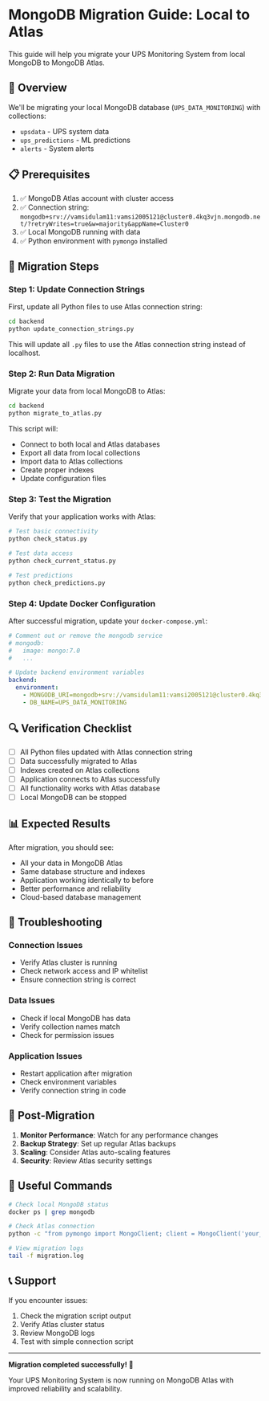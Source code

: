 # MongoDB Migration Guide: Local to Atlas

This guide will help you migrate your UPS Monitoring System from local MongoDB to MongoDB Atlas.

## 🎯 Overview

We'll be migrating your local MongoDB database (`UPS_DATA_MONITORING`) with collections:
- `upsdata` - UPS system data
- `ups_predictions` - ML predictions
- `alerts` - System alerts

## 📋 Prerequisites

1. ✅ MongoDB Atlas account with cluster access
2. ✅ Connection string: `mongodb+srv://vamsidulam11:vamsi2005121@cluster0.4kq3vjn.mongodb.net/?retryWrites=true&w=majority&appName=Cluster0`
3. ✅ Local MongoDB running with data
4. ✅ Python environment with `pymongo` installed

## 🚀 Migration Steps

### Step 1: Update Connection Strings

First, update all Python files to use Atlas connection string:

```bash
cd backend
python update_connection_strings.py
```

This will update all `.py` files to use the Atlas connection string instead of localhost.

### Step 2: Run Data Migration

Migrate your data from local MongoDB to Atlas:

```bash
cd backend
python migrate_to_atlas.py
```

This script will:
- Connect to both local and Atlas databases
- Export all data from local collections
- Import data to Atlas collections
- Create proper indexes
- Update configuration files

### Step 3: Test the Migration

Verify that your application works with Atlas:

```bash
# Test basic connectivity
python check_status.py

# Test data access
python check_current_status.py

# Test predictions
python check_predictions.py
```

### Step 4: Update Docker Configuration

After successful migration, update your `docker-compose.yml`:

```yaml
# Comment out or remove the mongodb service
# mongodb:
#   image: mongo:7.0
#   ...

# Update backend environment variables
backend:
  environment:
    - MONGODB_URI=mongodb+srv://vamsidulam11:vamsi2005121@cluster0.4kq3vjn.mongodb.net/?retryWrites=true&w=majority&appName=Cluster0
    - DB_NAME=UPS_DATA_MONITORING
```

## 🔍 Verification Checklist

- [ ] All Python files updated with Atlas connection string
- [ ] Data successfully migrated to Atlas
- [ ] Indexes created on Atlas collections
- [ ] Application connects to Atlas successfully
- [ ] All functionality works with Atlas database
- [ ] Local MongoDB can be stopped

## 📊 Expected Results

After migration, you should see:
- All your data in MongoDB Atlas
- Same database structure and indexes
- Application working identically to before
- Better performance and reliability
- Cloud-based database management

## 🚨 Troubleshooting

### Connection Issues
- Verify Atlas cluster is running
- Check network access and IP whitelist
- Ensure connection string is correct

### Data Issues
- Check if local MongoDB has data
- Verify collection names match
- Check for permission issues

### Application Issues
- Restart application after migration
- Check environment variables
- Verify connection string in code

## 📝 Post-Migration

1. **Monitor Performance**: Watch for any performance changes
2. **Backup Strategy**: Set up regular Atlas backups
3. **Scaling**: Consider Atlas auto-scaling features
4. **Security**: Review Atlas security settings

## 🔗 Useful Commands

```bash
# Check local MongoDB status
docker ps | grep mongodb

# Check Atlas connection
python -c "from pymongo import MongoClient; client = MongoClient('your_atlas_uri'); print('Connected:', client.admin.command('ping'))"

# View migration logs
tail -f migration.log
```

## 📞 Support

If you encounter issues:
1. Check the migration script output
2. Verify Atlas cluster status
3. Review MongoDB logs
4. Test with simple connection script

---

**Migration completed successfully! 🎉**

Your UPS Monitoring System is now running on MongoDB Atlas with improved reliability and scalability.
